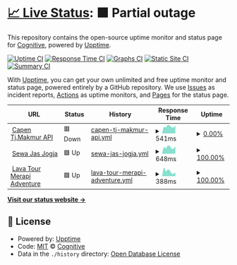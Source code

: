 # [📈 Live Status](https://upptime.cognitive.id): <!--live status--> **🟧 Partial outage**

This repository contains the open-source uptime monitor and status page for [Cognitive](https://code.cognitive.id/), powered by [Upptime](https://github.com/upptime/upptime).

[![Uptime CI](https://github.com/cgntv/upptime/workflows/Uptime%20CI/badge.svg)](https://github.com/cgntv/upptime/actions?query=workflow%3A%22Uptime+CI%22)
[![Response Time CI](https://github.com/cgntv/upptime/workflows/Response%20Time%20CI/badge.svg)](https://github.com/cgntv/upptime/actions?query=workflow%3A%22Response+Time+CI%22)
[![Graphs CI](https://github.com/cgntv/upptime/workflows/Graphs%20CI/badge.svg)](https://github.com/cgntv/upptime/actions?query=workflow%3A%22Graphs+CI%22)
[![Static Site CI](https://github.com/cgntv/upptime/workflows/Static%20Site%20CI/badge.svg)](https://github.com/cgntv/upptime/actions?query=workflow%3A%22Static+Site+CI%22)
[![Summary CI](https://github.com/cgntv/upptime/workflows/Summary%20CI/badge.svg)](https://github.com/cgntv/upptime/actions?query=workflow%3A%22Summary+CI%22)

With [Upptime](https://upptime.js.org), you can get your own unlimited and free uptime monitor and status page, powered entirely by a GitHub repository. We use [Issues](https://github.com/cgntv/upptime/issues) as incident reports, [Actions](https://github.com/cgntv/upptime/actions) as uptime monitors, and [Pages](https://upptime.cognitive.id) for the status page.

<!--start: status pages-->
<!-- This summary is generated by Upptime (https://github.com/upptime/upptime) -->
<!-- Do not edit this manually, your changes will be overwritten -->
<!-- prettier-ignore -->
| URL | Status | History | Response Time | Uptime |
| --- | ------ | ------- | ------------- | ------ |
| <img alt="" src="https://favicons.githubusercontent.com/denus-capen-api.client.cognitive.id" height="13"> [Capen Tj.Makmur API](https://denus-capen-api.client.cognitive.id/) | 🟥 Down | [capen-tj-makmur-api.yml](https://github.com/cgntv/upptime/commits/HEAD/history/capen-tj-makmur-api.yml) | <details><summary><img alt="Response time graph" src="./graphs/capen-tj-makmur-api/response-time-week.png" height="20"> 541ms</summary><br><a href="https://upptime.cognitive.id/history/capen-tj-makmur-api"><img alt="Response time 592" src="https://img.shields.io/endpoint?url=https%3A%2F%2Fraw.githubusercontent.com%2Fcgntv%2Fupptime%2FHEAD%2Fapi%2Fcapen-tj-makmur-api%2Fresponse-time.json"></a><br><a href="https://upptime.cognitive.id/history/capen-tj-makmur-api"><img alt="24-hour response time 609" src="https://img.shields.io/endpoint?url=https%3A%2F%2Fraw.githubusercontent.com%2Fcgntv%2Fupptime%2FHEAD%2Fapi%2Fcapen-tj-makmur-api%2Fresponse-time-day.json"></a><br><a href="https://upptime.cognitive.id/history/capen-tj-makmur-api"><img alt="7-day response time 541" src="https://img.shields.io/endpoint?url=https%3A%2F%2Fraw.githubusercontent.com%2Fcgntv%2Fupptime%2FHEAD%2Fapi%2Fcapen-tj-makmur-api%2Fresponse-time-week.json"></a><br><a href="https://upptime.cognitive.id/history/capen-tj-makmur-api"><img alt="30-day response time 516" src="https://img.shields.io/endpoint?url=https%3A%2F%2Fraw.githubusercontent.com%2Fcgntv%2Fupptime%2FHEAD%2Fapi%2Fcapen-tj-makmur-api%2Fresponse-time-month.json"></a><br><a href="https://upptime.cognitive.id/history/capen-tj-makmur-api"><img alt="1-year response time 592" src="https://img.shields.io/endpoint?url=https%3A%2F%2Fraw.githubusercontent.com%2Fcgntv%2Fupptime%2FHEAD%2Fapi%2Fcapen-tj-makmur-api%2Fresponse-time-year.json"></a></details> | <details><summary><a href="https://upptime.cognitive.id/history/capen-tj-makmur-api">0.00%</a></summary><a href="https://upptime.cognitive.id/history/capen-tj-makmur-api"><img alt="All-time uptime 77.01%" src="https://img.shields.io/endpoint?url=https%3A%2F%2Fraw.githubusercontent.com%2Fcgntv%2Fupptime%2FHEAD%2Fapi%2Fcapen-tj-makmur-api%2Fuptime.json"></a><br><a href="https://upptime.cognitive.id/history/capen-tj-makmur-api"><img alt="24-hour uptime 0.00%" src="https://img.shields.io/endpoint?url=https%3A%2F%2Fraw.githubusercontent.com%2Fcgntv%2Fupptime%2FHEAD%2Fapi%2Fcapen-tj-makmur-api%2Fuptime-day.json"></a><br><a href="https://upptime.cognitive.id/history/capen-tj-makmur-api"><img alt="7-day uptime 0.00%" src="https://img.shields.io/endpoint?url=https%3A%2F%2Fraw.githubusercontent.com%2Fcgntv%2Fupptime%2FHEAD%2Fapi%2Fcapen-tj-makmur-api%2Fuptime-week.json"></a><br><a href="https://upptime.cognitive.id/history/capen-tj-makmur-api"><img alt="30-day uptime 1.38%" src="https://img.shields.io/endpoint?url=https%3A%2F%2Fraw.githubusercontent.com%2Fcgntv%2Fupptime%2FHEAD%2Fapi%2Fcapen-tj-makmur-api%2Fuptime-month.json"></a><br><a href="https://upptime.cognitive.id/history/capen-tj-makmur-api"><img alt="1-year uptime 77.01%" src="https://img.shields.io/endpoint?url=https%3A%2F%2Fraw.githubusercontent.com%2Fcgntv%2Fupptime%2FHEAD%2Fapi%2Fcapen-tj-makmur-api%2Fuptime-year.json"></a></details>
| <img alt="" src="https://favicons.githubusercontent.com/sewajasjogja.com" height="13"> [Sewa Jas Jogja](https://sewajasjogja.com/) | 🟩 Up | [sewa-jas-jogja.yml](https://github.com/cgntv/upptime/commits/HEAD/history/sewa-jas-jogja.yml) | <details><summary><img alt="Response time graph" src="./graphs/sewa-jas-jogja/response-time-week.png" height="20"> 648ms</summary><br><a href="https://upptime.cognitive.id/history/sewa-jas-jogja"><img alt="Response time 635" src="https://img.shields.io/endpoint?url=https%3A%2F%2Fraw.githubusercontent.com%2Fcgntv%2Fupptime%2FHEAD%2Fapi%2Fsewa-jas-jogja%2Fresponse-time.json"></a><br><a href="https://upptime.cognitive.id/history/sewa-jas-jogja"><img alt="24-hour response time 740" src="https://img.shields.io/endpoint?url=https%3A%2F%2Fraw.githubusercontent.com%2Fcgntv%2Fupptime%2FHEAD%2Fapi%2Fsewa-jas-jogja%2Fresponse-time-day.json"></a><br><a href="https://upptime.cognitive.id/history/sewa-jas-jogja"><img alt="7-day response time 648" src="https://img.shields.io/endpoint?url=https%3A%2F%2Fraw.githubusercontent.com%2Fcgntv%2Fupptime%2FHEAD%2Fapi%2Fsewa-jas-jogja%2Fresponse-time-week.json"></a><br><a href="https://upptime.cognitive.id/history/sewa-jas-jogja"><img alt="30-day response time 636" src="https://img.shields.io/endpoint?url=https%3A%2F%2Fraw.githubusercontent.com%2Fcgntv%2Fupptime%2FHEAD%2Fapi%2Fsewa-jas-jogja%2Fresponse-time-month.json"></a><br><a href="https://upptime.cognitive.id/history/sewa-jas-jogja"><img alt="1-year response time 635" src="https://img.shields.io/endpoint?url=https%3A%2F%2Fraw.githubusercontent.com%2Fcgntv%2Fupptime%2FHEAD%2Fapi%2Fsewa-jas-jogja%2Fresponse-time-year.json"></a></details> | <details><summary><a href="https://upptime.cognitive.id/history/sewa-jas-jogja">100.00%</a></summary><a href="https://upptime.cognitive.id/history/sewa-jas-jogja"><img alt="All-time uptime 85.04%" src="https://img.shields.io/endpoint?url=https%3A%2F%2Fraw.githubusercontent.com%2Fcgntv%2Fupptime%2FHEAD%2Fapi%2Fsewa-jas-jogja%2Fuptime.json"></a><br><a href="https://upptime.cognitive.id/history/sewa-jas-jogja"><img alt="24-hour uptime 100.00%" src="https://img.shields.io/endpoint?url=https%3A%2F%2Fraw.githubusercontent.com%2Fcgntv%2Fupptime%2FHEAD%2Fapi%2Fsewa-jas-jogja%2Fuptime-day.json"></a><br><a href="https://upptime.cognitive.id/history/sewa-jas-jogja"><img alt="7-day uptime 100.00%" src="https://img.shields.io/endpoint?url=https%3A%2F%2Fraw.githubusercontent.com%2Fcgntv%2Fupptime%2FHEAD%2Fapi%2Fsewa-jas-jogja%2Fuptime-week.json"></a><br><a href="https://upptime.cognitive.id/history/sewa-jas-jogja"><img alt="30-day uptime 48.36%" src="https://img.shields.io/endpoint?url=https%3A%2F%2Fraw.githubusercontent.com%2Fcgntv%2Fupptime%2FHEAD%2Fapi%2Fsewa-jas-jogja%2Fuptime-month.json"></a><br><a href="https://upptime.cognitive.id/history/sewa-jas-jogja"><img alt="1-year uptime 85.04%" src="https://img.shields.io/endpoint?url=https%3A%2F%2Fraw.githubusercontent.com%2Fcgntv%2Fupptime%2FHEAD%2Fapi%2Fsewa-jas-jogja%2Fuptime-year.json"></a></details>
| <img alt="" src="https://favicons.githubusercontent.com/lavatourmerapi-adv.online" height="13"> [Lava Tour Merapi Adventure](https://lavatourmerapi-adv.online/) | 🟩 Up | [lava-tour-merapi-adventure.yml](https://github.com/cgntv/upptime/commits/HEAD/history/lava-tour-merapi-adventure.yml) | <details><summary><img alt="Response time graph" src="./graphs/lava-tour-merapi-adventure/response-time-week.png" height="20"> 388ms</summary><br><a href="https://upptime.cognitive.id/history/lava-tour-merapi-adventure"><img alt="Response time 2237" src="https://img.shields.io/endpoint?url=https%3A%2F%2Fraw.githubusercontent.com%2Fcgntv%2Fupptime%2FHEAD%2Fapi%2Flava-tour-merapi-adventure%2Fresponse-time.json"></a><br><a href="https://upptime.cognitive.id/history/lava-tour-merapi-adventure"><img alt="24-hour response time 307" src="https://img.shields.io/endpoint?url=https%3A%2F%2Fraw.githubusercontent.com%2Fcgntv%2Fupptime%2FHEAD%2Fapi%2Flava-tour-merapi-adventure%2Fresponse-time-day.json"></a><br><a href="https://upptime.cognitive.id/history/lava-tour-merapi-adventure"><img alt="7-day response time 388" src="https://img.shields.io/endpoint?url=https%3A%2F%2Fraw.githubusercontent.com%2Fcgntv%2Fupptime%2FHEAD%2Fapi%2Flava-tour-merapi-adventure%2Fresponse-time-week.json"></a><br><a href="https://upptime.cognitive.id/history/lava-tour-merapi-adventure"><img alt="30-day response time 498" src="https://img.shields.io/endpoint?url=https%3A%2F%2Fraw.githubusercontent.com%2Fcgntv%2Fupptime%2FHEAD%2Fapi%2Flava-tour-merapi-adventure%2Fresponse-time-month.json"></a><br><a href="https://upptime.cognitive.id/history/lava-tour-merapi-adventure"><img alt="1-year response time 2237" src="https://img.shields.io/endpoint?url=https%3A%2F%2Fraw.githubusercontent.com%2Fcgntv%2Fupptime%2FHEAD%2Fapi%2Flava-tour-merapi-adventure%2Fresponse-time-year.json"></a></details> | <details><summary><a href="https://upptime.cognitive.id/history/lava-tour-merapi-adventure">100.00%</a></summary><a href="https://upptime.cognitive.id/history/lava-tour-merapi-adventure"><img alt="All-time uptime 73.43%" src="https://img.shields.io/endpoint?url=https%3A%2F%2Fraw.githubusercontent.com%2Fcgntv%2Fupptime%2FHEAD%2Fapi%2Flava-tour-merapi-adventure%2Fuptime.json"></a><br><a href="https://upptime.cognitive.id/history/lava-tour-merapi-adventure"><img alt="24-hour uptime 100.00%" src="https://img.shields.io/endpoint?url=https%3A%2F%2Fraw.githubusercontent.com%2Fcgntv%2Fupptime%2FHEAD%2Fapi%2Flava-tour-merapi-adventure%2Fuptime-day.json"></a><br><a href="https://upptime.cognitive.id/history/lava-tour-merapi-adventure"><img alt="7-day uptime 100.00%" src="https://img.shields.io/endpoint?url=https%3A%2F%2Fraw.githubusercontent.com%2Fcgntv%2Fupptime%2FHEAD%2Fapi%2Flava-tour-merapi-adventure%2Fuptime-week.json"></a><br><a href="https://upptime.cognitive.id/history/lava-tour-merapi-adventure"><img alt="30-day uptime 99.96%" src="https://img.shields.io/endpoint?url=https%3A%2F%2Fraw.githubusercontent.com%2Fcgntv%2Fupptime%2FHEAD%2Fapi%2Flava-tour-merapi-adventure%2Fuptime-month.json"></a><br><a href="https://upptime.cognitive.id/history/lava-tour-merapi-adventure"><img alt="1-year uptime 73.43%" src="https://img.shields.io/endpoint?url=https%3A%2F%2Fraw.githubusercontent.com%2Fcgntv%2Fupptime%2FHEAD%2Fapi%2Flava-tour-merapi-adventure%2Fuptime-year.json"></a></details>

<!--end: status pages-->

[**Visit our status website →**](https://upptime.cognitive.id)

## 📄 License

- Powered by: [Upptime](https://github.com/upptime/upptime)
- Code: [MIT](./LICENSE) © [Cognitive](https://code.cognitive.id/)
- Data in the `./history` directory: [Open Database License](https://opendatacommons.org/licenses/odbl/1-0/)
